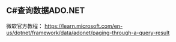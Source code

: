 ## C#查询数据ADO.NET 

微软官方教程： https://learn.microsoft.com/en-us/dotnet/framework/data/adonet/paging-through-a-query-result

